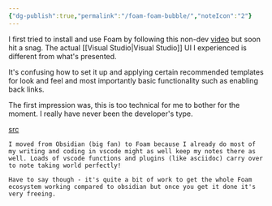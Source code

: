 ```yaml
---
{"dg-publish":true,"permalink":"/foam-foam-bubble/","noteIcon":"2"}
---
```


I first tried to install and use Foam by following this non-dev [video](https://www.youtube.com/watch?v=lBNyJXYDGLA) but soon hit a snag. The actual [[Visual Studio\|Visual Studio]] UI I experienced is different from what's presented.

It's confusing how to set it up and applying certain recommended templates for look and feel and most importantly basic functionality such as enabling back links.

The first impression was, this is too technical for me to bother for the moment. I really have never been the developer's type.

[src](https://news.ycombinator.com/item?id=33199907)
```
I moved from Obsidian (big fan) to Foam because I already do most of my writing and coding in vscode might as well keep my notes there as well. Loads of vscode functions and plugins (like asciidoc) carry over to note taking world perfectly!

Have to say though - it's quite a bit of work to get the whole Foam ecosystem working compared to obsidian but once you get it done it's very freeing.
```